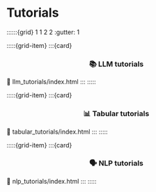 # Tutorials

::::::{grid} 1 1 2 2
:gutter: 1

:::::{grid-item}
:::{card} <h3><center>📚  LLM tutorials</center></h3>
:link: llm_tutorials/index.html
:::
:::::

:::::{grid-item}
:::{card} <h3><center>📊  Tabular tutorials</center></h3>
:link: tabular_tutorials/index.html
:::
:::::

:::::{grid-item}
:::{card} <h3><center>🗣️ NLP tutorials</center></h3>
:link: nlp_tutorials/index.html
:::
:::::
